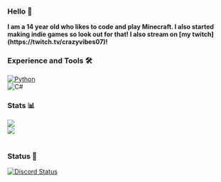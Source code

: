 <div class="center">
<h3 class="center">Hello 👋</h3>
<span class="center"><b>I am a 14 year old who likes to code and play Minecraft. </a>I also started making indie games so look out for that! I also stream on [my twitch](https://twitch.tv/crazyvibes07)!</b></span>
<br>
<h3 class="center">Experience and Tools 🛠️</h3>
<a href="https://python.org"><img alt="Python" src="https://img.shields.io/badge/Python-3776ab?style=for-the-badge&logo=python&logoColor=white" class="center"></a>
<br>
<img alt="C#" src="https://img.shields.io/badge/c%23-%23239120.svg?style=for-the-badge&logo=c-sharp&logoColor=white"/>
<br>
<h3 class="center">Stats 📊</h3>
<a href="https://github.com/crazyvibes07?tab=repositories"><img src="https://github-readme-stats.vercel.app/api?username=toxicrecker&show_icons=true&count_private=false&theme=radical" class="center"></a>
<br>
<a href="https://github.com/crazyvibes07?tab=repositories"><img src="https://github-readme-stats.vercel.app/api/top-langs/?username=crazyvibes07&show_icons=true&count_private=false&theme=radical" class="center"></a>
<br>
<br>
<h3 class="center">Status 📄</h3>
<a href="https://discord.com/users/485255323502772255"><img alt="Discord Status" src="https://discord.c99.nl/widget/theme-1/485255323502772255.png"></a>
<br>
<br>
</div>
